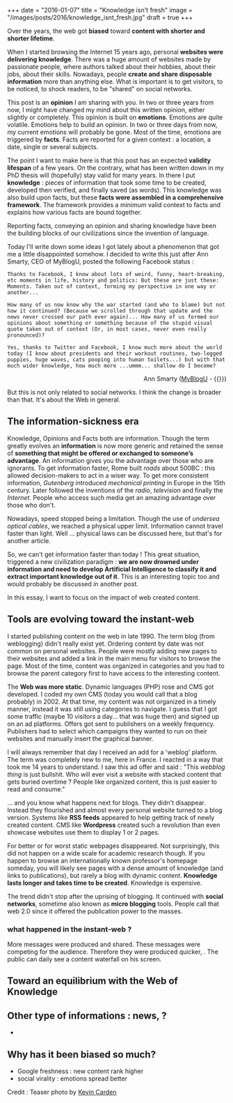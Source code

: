 +++
date = "2016-01-07"
title = "Knowledge isn't fresh"
image = "/images/posts/2016/knowledge_isnt_fresh.jpg"
draft = true
+++


Over the years, the web got **biased** toward **content with shorter and shorter lifetime**.

When I started browsing the Internet 15 years ago, personal **websites were delivering knowledge**. There was a huge amount of websites made by passionate people, where authors talked about their hobbies, about their jobs, about their skills. Nowadays, people **create and share disposable information** more than anything else. What is important is to get visitors, to be noticed, to shock readers, to be "shared" on social networks.

This post is an **opinion** I am sharing with you. In two or three years from now, I might have changed my mind about this written opinion, either slightly or completely. This opinion is built on **emotions**. Emotions are quite volatile. Emotions help to build an opinion. In two or three days from now, my current emotions will probably be gone. Most of the time, emotions are triggered by **facts**. Facts are reported for a given context : a location, a date, single or several subjects.

The point I want to make here is that this post has an expected **validity lifespan** of a few years. On the contrary, what has been written down in my PhD thesis will (hopefully) stay valid for many years. In there I put **knowledge** : pieces of information that took some time to be created, developed then verified, and finally saved (as words). This knowledge was also build upon facts, but these **facts were assembled in a comprehensive framework**. The framework provides a minimum valid context to facts and explains how various facts are bound together.

Reporting facts, conveying an opinion and sharing knowledge have been the building blocks of our civilizations since the invention of language.

Today I'll write down some ideas I got lately about a phenomenon that got me a little disappointed somehow. I decided to write this just after Ann Smarty, CEO of MyBlogU, posted the following Facebook status :

    Thanks to Facebook, I know about lots of weird, funny, heart-breaking, etc moments in life, history and politics: But these are just these: Moments. Taken out of context, forming my perspective in one way or another...

    How many of us now know why the war started (and who to blame) but not how it continued? (Because we scrolled through that update and the news never crossed our path ever again)... How many of us formed our opinions about something or something because of the stupid visual quote taken out of context (Or, in most cases, never even really pronounced)?

    Yes, thanks to Twitter and Facebook, I know much more about the world today (I know about presidents and their workout routines, two-legged puppies, huge waves, cats pooping into human toilets...) but with that much wider knowledge, how much more ...ummm... shallow do I become?

<p align="right">Ann Smarty (<a href="http://myblogu.com/">MyBlogU</a> - {{<twitto seosmarty>}})</p>

But this is not only related to social networks. I think the change is broader than that. It's about the Web in general.

## The information-sickness era
Knowledge, Opinions and Facts both are information. Though the term greatly evolves an **information** is now more generic and retained the sense of **something that might be offered or exchanged to someone’s advantage**. An information gives you the advantage over those who are ignorants. To get information faster, Rome built *roads* about 500BC : this allowed decision-makers to act in a wiser way. To get more consistent information, *Gutenberg* introduced *mechanical printing* in Europe in the 15th century. Later followed the inventions of the *radio*, *television* and finally the *Internet*. People who access such media get an amazing advantage over those who don't.

Nowadays, speed stopped being a limitation. Though the use of *undersea optical cables*, we reached a physical upper limit. Information cannot travel faster than light. Well ... physical laws can be discussed here, but that's for another article.

So, we can't get information faster than today ! This great situation, triggered a new civilization paradigm : **we are now drowned under information and need to develop Artificial Intelligence to classify it and extract important knowledge out of it**. This is an interesting topic too and would probably be discussed in another post.

In this essay, I want to focus on the impact of web created content.

## Tools are evolving toward the instant-web

I started publishing content on the web in late 1990. The term blog (from weblogging) didn't really exist yet. Ordering content by date was not common on personal websites. People were mostly adding new pages to their websites and added a link in the main menu for visitors to browse the page. Most of the time, content was organized in categories and you had to browse the parent category first to have access to the interesting content.

The **Web was more static**. Dynamic languages (PHP) rose and CMS got developed. I coded my own CMS (today you would call that a blog probably) in 2002. At that time, my content was not organized in a timely manner, instead it was still using categories to navigate. I guess that I got some traffic (maybe 10 visitors a day... that was huge then) and signed up on an ad platforms. Offers got sent to publishers on a weekly frequency. Publishers had to select which campaigns they wanted to run on their websites and manually insert the graphical banner.

I will always remember that day I received an add for a 'weblog' platform. The term was completely new to me, here in France. I reacted in a way that took me 14 years to understand. I saw this ad offer and said : "This *webblog thing* is just bullshit. Who will ever visit a website with stacked content that gets buried overtime ? People like organized content, this is just easier to read and consume."

... and you know what happens next for blogs. They didn't disappear. Instead they flourished and almost every personal website turned to a blog version. Systems like **RSS feeds** appeared to help getting track of newly created content. CMS like **Wordpress** created such a revolution than even showcase websites use them to display 1 or 2 pages.

For better or for worst static webpages disappeared. Not surprisingly, this did not happen on a wide scale for academic research though. If you happen to browse an internationally known professor's homepage someday, you will likely see pages with a dense amount of knowledge (and links to publications), but rarely a blog with dynamic content. **Knowledge lasts longer and takes time to be created**. Knowledge is expensive.

The trend didn't stop after the uprising of blogging. It continued with **social networks**, sometime also known as **micro blogging** tools. People call that web 2.0 since it offered the publication power to the masses.

### what happened in the instant-web ?

More messages were produced and shared. These messages were competing for the audience. Therefore they were produced quicker, . The public can daily see a content waterfall on his screen.

## Toward an equilibrium with the Web of Knowledge

## Other type of informations : news,  ?

-
## Why has it been biased so much?
- Google freshness : new content rank higher
- social virality : emotions spread better



Credit : Teaser photo by [Kevin Carden](https://marketplace.500px.com/cardensdesign)
